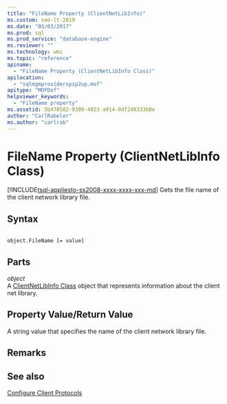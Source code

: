 ```yaml
---
title: "FileName Property (ClientNetLibInfo)"
ms.custom: seo-lt-2019
ms.date: "03/03/2017"
ms.prod: sql
ms.prod_service: "database-engine"
ms.reviewer: ""
ms.technology: wmi
ms.topic: "reference"
apiname: 
  - "FileName Property (ClientNetLibInfo Class)"
apilocation: 
  - "sqlmgmproviderxpsp2up.mof"
apitype: "MOFDef"
helpviewer_keywords: 
  - "FileName property"
ms.assetid: 5b478582-9389-4923-a914-0df2d8333b0e
author: "CarlRabeler"
ms.author: "carlrab"
---
```

# FileName Property (ClientNetLibInfo Class)
[!INCLUDE[tsql-appliesto-ss2008-xxxx-xxxx-xxx-md](../../../includes/tsql-appliesto-ss2008-xxxx-xxxx-xxx-md.md)]
  Gets the file name of the client network library file.  
  
## Syntax  
  
```  
  
object.FileName [= value]  
```  
  
## Parts  
 *object*  
 A [ClientNetLibInfo Class](../../../relational-databases/wmi-provider-configuration-classes/clientnetlibinfo-class/clientnetlibinfo-class.md) object that represents information about the client net library.  
  
## Property Value/Return Value  
 A string value that specifies the name of the client network library file.  
  
## Remarks  
  
## See also  
 [Configure Client Protocols](https://technet.microsoft.com/library/ms181035.aspx)  
  
  
